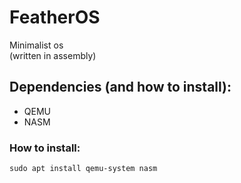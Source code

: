 # FeatherOS
Minimalist os<br>
(written in assembly)<br>

## Dependencies (and how to install):<br>
- QEMU<br>
- NASM<br>
### How to install:<br>
`sudo apt install qemu-system nasm`<br>
